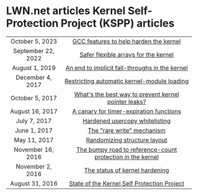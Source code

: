   # LWN.net articles Kernel Self-Protection Project (KSPP) articles

| | |
| :------: | :-----: |
| October 5, 2023    | [GCC features to help harden the kernel](https://lwn.net/Articles/946041/) |
| September 22, 2022 | [Safer flexible arrays for the kernel](https://lwn.net/Articles/908817/) |
| August 1, 2019     | [An end to implicit fall-throughs in the kernel](https://lwn.net/Articles/794944/) |
| December 4, 2017   | [Restricting automatic kernel-module loading](https://lwn.net/Articles/740455/) |
| October 5, 2017    | [What's the best way to prevent kernel pointer leaks?](https://lwn.net/Articles/735589/) |
| August 16, 2017    | [A canary for timer-expiration functions](https://lwn.net/Articles/731082/) |
| July 7, 2017       | [Hardened usercopy whitelisting](https://lwn.net/Articles/727322/) |
| June 1, 2017       | [The "rare write" mechanism](https://lwn.net/Articles/724319/) |
| May 11, 2017       | [Randomizing structure layout](https://lwn.net/Articles/722293/) |
| November 16, 2016  | [The bumpy road to reference-count protection in the kernel](https://lwn.net/Articles/706498/) |
| November 2, 2016   | [The status of kernel hardening](https://lwn.net/Articles/705262/) |
| August 31, 2016    | [State of the Kernel Self Protection Project](https://lwn.net/Articles/698827/) |

